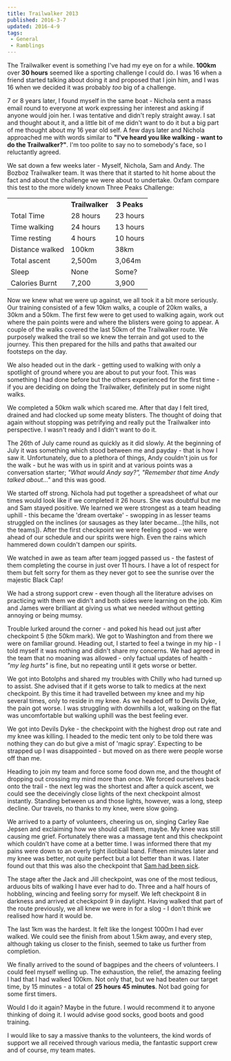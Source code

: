 ```yaml
---
title: Trailwalker 2013
published: 2016-3-7
updated: 2016-4-9
tags:
 - General
 - Ramblings
---
```


<p>The Trailwalker event is something I've had my eye on for a while. <strong>100km</strong> over <strong>30 hours</strong> seemed like a sporting challenge I could do. I was 16 when a friend started talking about doing it and proposed that I join him, and I was 16 when we decided it was probably <em>too</em> big of a challenge.</p>

<p>7 or 8 years later, I found myself in the same boat - Nichola sent a mass email round to everyone at work expressing her interest and asking if anyone would join her. I was tentative and didn't reply straight away. I sat and thought about it, and a little bit of me didn't want to do it but a big part of me thought about my 16 year old self. A few days later and Nichola approached me with words similar to <strong>"I've heard you like walking - want to do the Trailwalker?"</strong>. I'm too polite to say no to somebody's face, so I reluctantly agreed.</p>



<p>We sat down a few weeks later - Myself, Nichola, Sam and Andy. The Bozboz Trailwalker team. It was there that it started to hit home about the fact and about the challenge we were about to undertake. Oxfam compare this test to the more widely known Three Peaks Challenge:</p>



<table>
<tbody><tr><th></th><th>Trailwalker</th><th>3 Peaks</th></tr>
<tr><td>Total Time</td><td>28 hours</td><td>23 hours</td></tr>
<tr><td>Time walking</td><td>24 hours</td><td>13 hours</td></tr>
<tr><td>Time resting</td><td>4 hours</td><td>10 hours</td></tr>
<tr><td>Distance walked</td><td>100km</td><td>38km</td></tr>
<tr><td>Total ascent</td><td>2,500m</td><td>3,064m</td></tr>
<tr><td>Sleep</td><td>None</td><td>Some?</td></tr>
<tr><td>Calories Burnt</td><td>7,200</td><td>3,900</td></tr>
</tbody></table>



<p>Now we knew what we were up against, we all took it a bit more seriously. Our training consisted of a few 10km walks, a couple of 20km walks, a 30km and a 50km. The first few were to get used to walking again, work out where the pain points were and where the blisters were going to appear. A couple of the walks covered the last 50km of the Trailwalker route. We purposely walked the trail so we knew the terrain and got used to the journey. This then prepared for the hills and paths that awaited our footsteps on the day.</p>



<p>We also headed out in the dark - getting used to walking with only a spotlight of ground where you are about to put your foot. This was something I had done before but the others experienced for the first time - if you are deciding on doing the Trailwalker, definitely put in some night walks.</p>



<p>We completed a 50km walk which scared me. After that day I felt tired, drained and had clocked up some meaty blisters. The thought of doing that again without stopping was petrifying and really put the Trailwalker into perspective. I wasn't ready and I didn't want to do it. </p>



<p>The 26th of July came round as quickly as it did slowly. At the beginning of July it was something which stood between me and payday - that is how I saw it. Unfortunately, due to a plethora of things, Andy couldn't join us for the walk - but he was with us in spirit and at various points was a conversation starter; <em>"What would Andy say?", "Remember that time Andy talked about..."</em> and this was good.</p>



<p>We started off strong. Nichola had put together a spreadsheet of what our times would look like if we completed it 26 hours. She was doubtful but me and Sam stayed positive. We learned we were strongest as a team heading uphill - this became the 'dream overtake' - swopping in as lesser teams struggled on the inclines (or sausages as they later became...[the hills, not the teams]). After the first checkpoint we were feeling good - we were ahead of our schedule and our spirits were high. Even the rains which hammered down couldn't dampen our spirits. </p>



<p>We watched in awe as team after team jogged passed us - the fastest of them completing the course in just over 11 hours. I have a lot of respect for them but felt sorry for them as they never got to see the sunrise over the majestic Black Cap!</p>



<p>We had a strong support crew - even though all the literature advises on practicing with them we didn't and both sides were learning on the job. Kim and James were brilliant at giving us what we needed without getting annoying or being mumsy.</p>



<p>Trouble lurked around the corner - and poked his head out just after checkpoint 5 (the 50km mark). We got to Washington and from there we were on familiar ground. Heading out, I started to feel a twinge in my hip - I told myself it was nothing and didn't share my concerns. We had agreed in the team that no moaning was allowed - only factual updates of health - <em>"my leg hurts"</em> is fine, but no repeating until it gets worse or better.</p>



<p>We got into Botolphs and shared my troubles with Chilly who had turned up to assist. She advised that if it gets worse to talk to medics at the next checkpoint. By this time it had travelled between my knee and my hip several times, only to reside in my knee. As we headed off to Devils Dyke, the pain got worse. I was struggling with downhills a lot, walking on the flat was uncomfortable but walking uphill was the best feeling ever. </p>



<p>We got into Devils Dyke - the checkpoint with the highest drop out rate and my knee was killing. I headed to the medic tent only to be told there was nothing they can do but give a mist of 'magic spray'. Expecting to be strapped up I was disappointed - but moved on as there were people worse off than me.</p>



<p>Heading to join my team and force some food down me, and the thought of dropping out crossing my mind more than once. We forced ourselves back onto the trail - the next leg was the shortest and after a quick ascent, we could see the deceivingly close lights of the next checkpoint almost instantly. Standing between us and those lights, however, was a long, steep decline. Our travels, no thanks to my knee, were slow going.</p>



<p>We arrived to a party of volunteers, cheering us on, singing Carley Rae Jepsen and exclaiming how we should call them, maybe. My knee was still causing me grief. Fortunately there was a massage tent and this checkpoint which couldn't have come at a better time. I was informed there that my pains were down to an overly tight iliotibial band. Fifteen minutes later and my knee was better, not quite perfect but a lot better than it was. I later found out that this was also the checkpoint that <a href="http://samueldking.co.uk/blog/trailwalker-my-experience#content">Sam had been sick</a>.</p>



<p>The stage after the Jack and Jill checkpoint, was one of the most tedious, arduous bits of walking I have ever had to do. Three and a half hours of hobbling, wincing and feeling sorry for myself. We left checkpoint 8 in darkness and arrived at checkpoint 9 in daylight. Having walked that part of the route previously, we all knew we were in for a slog - I don't think we realised how hard it would be. </p>



<p>The last 1km was the hardest. It felt like the longest 1000m I had ever walked. We could see the finish from about 1.5km away, and every step, although taking us closer to the finish, seemed to take us further from completion.</p>



<p>We finally arrived to the sound of bagpipes and the cheers of volunteers. I could feel myself welling up. The exhaustion, the relief, the amazing feeling I had that I had walked 100km. Not only that, but we had beaten our target time, by 15 minutes - a total of <strong>25 hours 45 minutes</strong>. Not bad going for some first timers.</p>



<p>Would I do it again? Maybe in the future. I would recommend it to anyone thinking of doing it. I would advise good socks, good boots and good training.</p>



<p>I would like to say a massive thanks to the volunteers, the kind words of support we all received through various media, the fantastic support crew and of course, my team mates.</p>